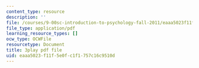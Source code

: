 ```yaml
---
content_type: resource
description: ''
file: /courses/9-00sc-introduction-to-psychology-fall-2011/eaaa5023f11f5e0fc1f1757c16c9510d_gRe7dy2HSTg.pdf
file_type: application/pdf
learning_resource_types: []
ocw_type: OCWFile
resourcetype: Document
title: 3play pdf file
uid: eaaa5023-f11f-5e0f-c1f1-757c16c9510d
---
```

